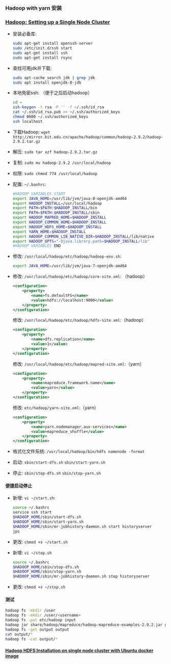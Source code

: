 ### Hadoop with yarn 安装

### [Hadoop: Setting up a Single Node Cluster](http://hadoop.apache.org/docs/stable/hadoop-project-dist/hadoop-common/SingleCluster.html#Pseudo-Distributed_Operation)

- 安装必备库: 

  ```bash
  sudo apt-get install openssh-server
  sudo /etc/init.d/ssh start
  sudo apt-get install ssh
  sudo apt-get install rsync
  ```

- 查找可用jdk并下载:

  ```bash
  sudo apt-cache search jdk | grep jdk
  sudo apt install openjdk-8-jdk
  ```

- 本地免密ssh: （便于之后启动hadoop）

  ```bash
  cd ~
  ssh-keygen -t rsa -P '' -f ~/.ssh/id_rsa
  cat ~/.ssh/id_rsa.pub >> ~/.ssh/authorized_keys
  chmod 0600 ~/.ssh/authorized_keys
  ssh localhost
  ```

- 下载Hadoop: `wget http://mirror.bit.edu.cn/apache/hadoop/common/hadoop-2.9.2/hadoop-2.9.2.tar.gz`

- 解压: `sudo tar xzf hadoop-2.9.2.tar.gz`

- 复制: `sudo mv hadoop-2.9.2 /usr/local/hadoop`

- 权限: `sudo chmod 774 /usr/local/hadoop`

- 配置: `~/.bashrc`:

  ```bash
  #HADOOP VARIABLES START
  export JAVA_HOME=/usr/lib/jvm/java-8-openjdk-amd64
  export HADOOP_INSTALL=/usr/local/hadoop
  export PATH=$PATH:$HADOOP_INSTALL/bin
  export PATH=$PATH:$HADOOP_INSTALL/sbin
  export HADOOP_MAPRED_HOME=$HADOOP_INSTALL
  export HADOOP_COMMON_HOME=$HADOOP_INSTALL
  export HADOOP_HDFS_HOME=$HADOOP_INSTALL
  export YARN_HOME=$HADOOP_INSTALL
  export HADOOP_COMMON_LIB_NATIVE_DIR=$HADOOP_INSTALL/lib/native
  export HADOOP_OPTS="-Djava.library.path=$HADOOP_INSTALL/lib"
  #HADOOP VARIABLES END
  ```

- 修改: `/usr/local/hadoop/etc/hadoop/hadoop-env.sh`:   

  ```bash
  export JAVA_HOME=/usr/lib/jvm/java-7-openjdk-amd64
  ```


- 修改: `/usr/local/hadoop/etc/hadoop/core-site.xml`: （hadoop）

  ```xml
  <configuration>
      <property>
          <name>fs.defaultFS</name>
          <value>hdfs://localhost:9000</value>
      </property>
  </configuration>
  ```

  修改: `/usr/local/hadoop/etc/hadoop/hdfs-site.xml`:（hadoop）

  ```xml
  <configuration>
      <property>
          <name>dfs.replication</name>
          <value>1</value>
      </property>
  </configuration>
  ```

  修改: `/usr/local/hadoop/etc/hadoop/mapred-site.xml`:（yarn）

  ```xml
  <configuration>
      <property>
          <name>mapreduce.framework.name</name>
          <value>yarn</value>
      </property>
  </configuration>
  ```

  修改: `etc/hadoop/yarn-site.xml`:（yarn）

  ```xml
  <configuration>
      <property>
          <name>yarn.nodemanager.aux-services</name>
          <value>mapreduce_shuffle</value>
      </property>
  </configuration>
  ```

- 格式化文件系统: `/usr/local/hadoop/bin/hdfs namenode -format`

- 启动: `sbin/start-dfs.sh`  `sbin/start-yarn.sh`

- 停止: `sbin/stop-dfs.sh` `sbin/stop-yarn.sh`

#### 便捷启动停止

- 新增: `vi ~/start.sh`:

  ```bash
  source ~/.bashrc
  service ssh start
  $HADOOP_HOME/sbin/start-dfs.sh
  $HADOOP_HOME/sbin/start-yarn.sh
  $HADOOP_HOME/sbin/mr-jobhistory-daemon.sh start historyserver
  jps
  ```

- 更改: `chmod +x ~/start.sh`

- 新增: `vi ~/stop.sh`

  ```bash
  source ~/.bashrc
  $HADOOP_HOME/sbin/stop-dfs.sh
  $HADOOP_HOME/sbin/stop-yarn.sh
  $HADOOP_HOME/sbin/mr-jobhistory-daemon.sh stop historyserver
  ```

- 更改: `chmod +x ~/stop.sh`

#### 测试

```bash
hadoop fs -mkdir /user
hadoop fs -mkdir /user/<username>
hadoop fs -put etc/hadoop input
hadoop jar share/hadoop/mapreduce/hadoop-mapreduce-examples-2.9.2.jar grep input output 'dfs[a-z.]+'
hadoop fs -get output output
cat output/*
hadoop fs -cat output/*
```



#### [Hadoop HDFS Installation on single node cluster with Ubuntu docker image](http://hadooptutorials.info/2017/09/14/hadoop-installation-on-signle-node-cluster/)